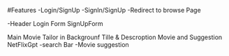 #Features
 -Login/SignUp
  -SignIn/SignUp
  -Redirect to browse Page

-Header
  Login Form
  SignUpForm
  
Main Movie
     Tailor in Backgrounf
      Tille & Descroption
      Movie and Suggestion
NetFlixGpt
      -search Bar
      -Movie suggestion